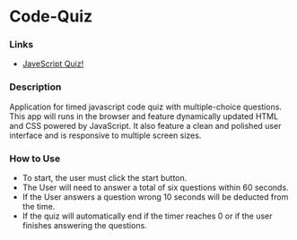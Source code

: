 # Code-Quiz

### Links

- [JaveScript Quiz!](ooledezma.github.io/code-quiz/)


### Description

Application for timed javascript code quiz with multiple-choice questions. This app will runs in the browser and feature dynamically updated HTML and CSS powered by JavaScript. It also feature a clean and polished user interface and is responsive to multiple screen sizes.

### How to Use

- To start, the user must click the start button.
- The User will need to answer a total of six questions within 60 seconds.
- If the User answers a question wrong 10 seconds will be deducted from the time.
- If the quiz will automatically end if the timer reaches 0 or if the user finishes answering the questions.
